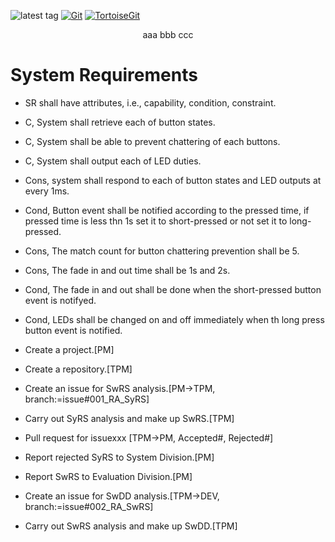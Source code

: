 ![latest tag](https://img.shields.io/github/v/tag/gtuja/CSC_MS.svg?color=brightgreen)
[![Git](https://img.shields.io/badge/Git-brightgreen?style=flat&logo=Git&logoColor=%23F05032&labelColor=white)](https://git-scm.com/)
[![TortoiseGit](https://img.shields.io/badge/TortoiseGit-brightgreen?style=flat)](https://tortoisegit.org/)
<p align="center">aaa bbb ccc</p>

# System Requirements

- SR shall have attributes, i.e., capability, condition, constraint.
- C, System shall retrieve each of button states.
- C, System shall be able to prevent chattering of each buttons.
- C, System shall output each of LED duties.
- Cons, system shall respond to each of button states and LED outputs at every 1ms.
- Cond, Button event shall be notified according to the pressed time, if pressed time is less thn 1s set it to short-pressed or not set it to long-pressed.
- Cons, The match count for button chattering prevention shall be 5.
- Cons, The fade in and out time shall be 1s and 2s.
- Cond, The fade in and out shall be done when the short-pressed button event is notifyed.
- Cond, LEDs shall be changed on and off immediately when th long press button event is notified.

- Create a project.[PM]
- Create a repository.[TPM]
- Create an issue for SwRS analysis.[PM->TPM, branch:=issue#001_RA_SyRS]
- Carry out SyRS analysis and make up SwRS.[TPM]
- Pull request for issuexxx [TPM->PM, Accepted#, Rejected#]
- Report rejected SyRS to System Division.[PM]
- Report SwRS to Evaluation Division.[PM]
- Create an issue for SwDD analysis.[TPM->DEV, branch:=issue#002_RA_SwRS]
- Carry out SwRS analysis and make up SwDD.[TPM]



